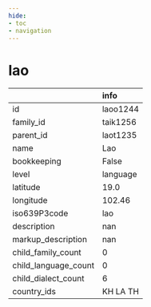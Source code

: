 ```yaml
---
hide:
- toc
- navigation
---
```

# lao
|                      | info     |
|:---------------------|:---------|
| id                   | laoo1244 |
| family_id            | taik1256 |
| parent_id            | laot1235 |
| name                 | Lao      |
| bookkeeping          | False    |
| level                | language |
| latitude             | 19.0     |
| longitude            | 102.46   |
| iso639P3code         | lao      |
| description          | nan      |
| markup_description   | nan      |
| child_family_count   | 0        |
| child_language_count | 0        |
| child_dialect_count  | 6        |
| country_ids          | KH LA TH |